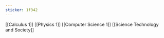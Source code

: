 ```yaml
---
sticker: 1f342
---
```

[[Calculus 1]]
[[Physics 1]]
[[Computer Science 1]]
[[Science Technology and Society]]